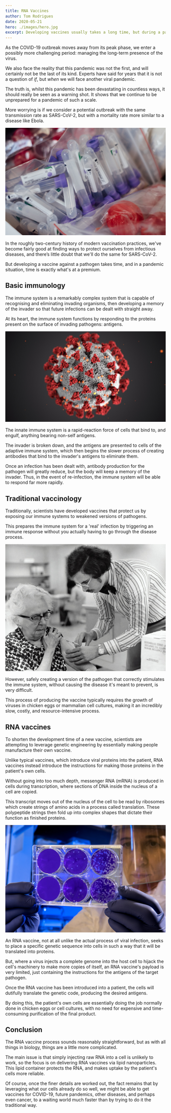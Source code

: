 ```yaml
---
title: RNA Vaccines
author: Tom Rodrigues
date: 2020-05-21
hero: ./images/hero.jpg
excerpt: Developing vaccines usually takes a long time, but during a pandemic, time is at a premium. RNA vaccines might be the solution.
---
```


As the COVID-19 outbreak moves away from its peak phase, we enter a possibly more challenging period: managing the long-term presence of the virus.

We also face the reality that this pandemic was not the first, and will certainly not be the last of its kind. Experts have said for years that it is not a question of _if_, but _when_ we will face another viral pandemic.

The truth is, whilst this pandemic has been devastating in countless ways, it should really be seen as a warning shot. It shows that we continue to be unprepared for a pandemic of such a scale.

More worrying is if we consider a potential outbreak with the same transmission rate as SARS-CoV-2, but with a mortality rate more similar to a disease like Ebola.

![image](./images/ebola.jpg)

In the roughly two-century history of modern vaccination practices, we've become fairly good at finding ways to protect ourselves from infectious diseases, and there’s little doubt that we'll do the same for SARS-CoV-2.

But developing a vaccine against a pathogen takes time, and in a pandemic situation, time is exactly what's at a premium.

## Basic immunology

The immune system is a remarkably complex system that is capable of recognising and eliminating invading organisms, then developing a memory of the invader so that future infections can be dealt with straight away.

At its heart, the immune system functions by responding to the proteins present on the surface of invading pathogens: antigens.

![image](./images/virus.jpg)

The innate immune system is a rapid-reaction force of cells that bind to, and engulf, anything bearing non-self antigens.

The invader is broken down, and the antigens are presented to cells of the adaptive immune system, which then begins the slower process of creating antibodies that bind to the invader's antigens to eliminate them.

Once an infection has been dealt with, antibody production for the pathogen will greatly reduce, but the body will keep a memory of the invader. Thus, in the event of re-infection, the immune system will be able to respond far more rapidly.

## Traditional vaccinology

Traditionally, scientists have developed vaccines that protect us by exposing our immune systems to weakened versions of pathogens.

This prepares the immune system for a 'real' infection by triggering an immune response without you actually having to go through the disease process.

![image](./images/vaccine.jpg)

However, safely creating a version of the pathogen that correctly stimulates the immune system, without causing the disease it's meant to prevent, is very difficult.

This process of producing the vaccine typically requires the growth of viruses in chicken eggs or mammalian cell cultures, making it an incredibly slow, costly, and resource-intensive process.

## RNA vaccines

To shorten the development time of a new vaccine, scientists are attempting to leverage genetic engineering by essentially making people manufacture their own vaccine.

Unlike typical vaccines, which introduce viral proteins into the patient, RNA vaccines instead introduce the instructions for making those proteins in the patient's own cells.

Without going into too much depth, messenger RNA (mRNA) is produced in cells during transcription, where sections of DNA inside the nucleus of a cell are copied.

This transcript moves out of the nucleus of the cell to be read by ribosomes which create strings of amino acids in a process called translation. These polypeptide strings then fold up into complex shapes that dictate their function as finished proteins.

![image](./images/petri.jpg)

An RNA vaccine, not at all unlike the actual process of viral infection, seeks to place a specific genetic sequence into cells in such a way that it will be translated into proteins.

But, where a virus injects a complete genome into the host cell to hijack the cell's machinery to make more copies of itself, an RNA vaccine's payload is very limited, just containing the instructions for the antigens of the target pathogen.

Once the RNA vaccine has been introduced into a patient, the cells will dutifully translate the genetic code, producing the desired antigens.

By doing this, the patient's own cells are essentially doing the job normally done in chicken eggs or cell cultures, with no need for expensive and time-consuming purification of the final product.

## Conclusion

The RNA vaccine process sounds reasonably straightforward, but as with all things in biology, things are a little more complicated.

The main issue is that simply injecting raw RNA into a cell is unlikely to work, so the focus is on delivering RNA vaccines via lipid nanoparticles. This lipid container protects the RNA, and makes uptake by the patient's cells more reliable.

Of course, once the finer details are worked out, the fact remains that by leveraging what our cells already do so well, we might be able to get vaccines for COVID-19, future pandemics, other diseases, and perhaps even cancer, to a waiting world much faster than by trying to do it the traditional way.
